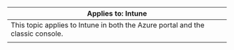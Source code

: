 |Applies to: Intune |
|--|
|This topic applies to Intune in both the Azure portal and the classic console.|
| |
